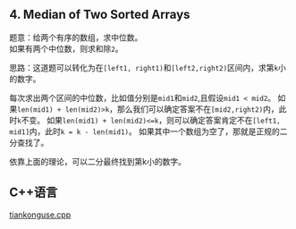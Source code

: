 ## 4. Median of Two Sorted Arrays  


题意：给两个有序的数组，求中位数。  
如果有两个中位数，则求和除`2`。  


思路：这道题可以转化为在`[left1, right1)`和`[left2,right2)`区间内，求第`k`小的数字。  


每次求出两个区间的中位数，比如值分别是`mid1`和`mid2`,且假设`mid1 < mid2`。
如果`len(mid1) + len(mid2)>k`，那么我们可以确定答案不在`[mid2,right2)`内，此时`k`不变。
如果`len(mid1) + len(mid2)<=k`，则可以确定答案肯定不在`[left1, mid1]`内，此时`k = k - len(mid1)`。
如果其中一个数组为空了，那就是正规的二分查找了。  


依靠上面的理论，可以二分最终找到第k小的数字。


## C++语言  


[tiankonguse.cpp](./tiankonguse.cpp)


